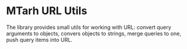 # MTarh URL Utils
The library provides small utils for working with URL: convert query arguments to objects, convers objects to strings, merge queries to one, push query items into URL.
